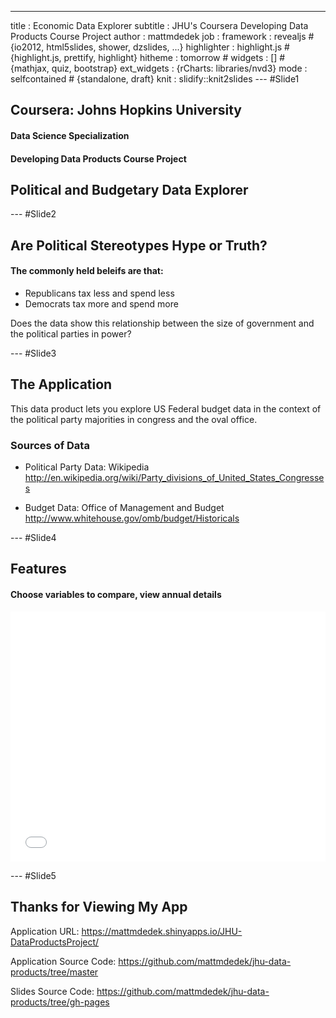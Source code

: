 ---
title       : Economic Data Explorer
subtitle    : JHU's Coursera Developing Data Products Course Project
author      : mattmdedek
job         : 
framework   : revealjs     # {io2012, html5slides, shower, dzslides, ...}
highlighter : highlight.js  # {highlight.js, prettify, highlight}
hitheme     : tomorrow      # 
widgets     : []            # {mathjax, quiz, bootstrap}
ext_widgets : {rCharts: libraries/nvd3}
mode        : selfcontained # {standalone, draft}
knit        : slidify::knit2slides
--- #Slide1

<style>iframe{background-color: white}</style>

## Coursera: Johns Hopkins University

#### Data Science Specialization

#### Developing Data Products Course Project

## Political and Budgetary Data Explorer

--- #Slide2

## Are Political Stereotypes Hype or Truth?

#### The commonly held beleifs are that:

* Republicans tax less and spend less
* Democrats tax more and spend more


Does the data show this relationship between the size of government and the political parties in power?

--- #Slide3

## The Application

This data product lets you explore US Federal budget data
in the context of the political party majorities in congress and
the oval office.

### Sources of Data

* Political Party Data: Wikipedia
http://en.wikipedia.org/wiki/Party_divisions_of_United_States_Congresses

* Budget Data: Office of Management and Budget
http://www.whitehouse.gov/omb/budget/Historicals

--- #Slide4

## Features

#### Choose variables to compare, view annual details

<iframe src=' assets/fig/simple-plot-1.html ' scrolling='no' frameBorder='0' seamless class='rChart nvd3 ' id=iframe- chartb1e93742b3a1 ></iframe> <style>iframe.rChart{ width: 100%; height: 400px;}</style>

--- #Slide5

## Thanks for Viewing My App

Application URL:
https://mattmdedek.shinyapps.io/JHU-DataProductsProject/

Application Source Code:
https://github.com/mattmdedek/jhu-data-products/tree/master

Slides Source Code:
https://github.com/mattmdedek/jhu-data-products/tree/gh-pages

